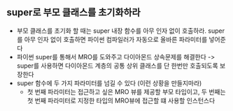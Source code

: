## super로 부모 클래스를 초기화하라

- 부모 클래스를 초기화 할 때는 super 내장 함수를 아무 인자 없이 호출하라. super를 아무 인자 없이 호출하면 파이썬 컴파일러가 자동으로 올바른 파라미터를 넣어준다
- 파이썬 super를 통해서 MRO를 도와주고 다이아몬드 상속문제를 해결한다 -> super를 사용하면 다이아몬드 계층의 공통 상위 클래스를 단 한번만 호출되도록 보장한다
- super 함수에 두 가지 파라미터를 넘길 수 있다 (이런 상황을 만들지마라)
    - 첫 번째 파라미터는 접근하고 싶은 MRO 뷰를 제공할 부모 타입이고, 두 번째는 첫 번째 파라미터로 지정한 타입의 MRO뷰에 접근할 떄 사용할 인스턴스다